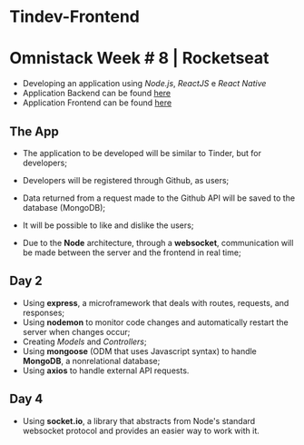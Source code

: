 # Tindev-Frontend

# Omnistack Week # 8 | Rocketseat
 - Developing an application using *Node.js*, *ReactJS* e *React Native*
 - Application Backend can be found <a href="https://github.com/gabrielsestrem/tindev-Backend-NodeJS">here</a>
 - Application Frontend can be found <a href="https://github.com/gabrielsestrem/tindev-Frontend-ReactJS">here</a>

## The App
 - The application to be developed will be similar to Tinder, but for developers;
 - Developers will be registered through Github, as users;
 - Data returned from a request made to the Github API will be saved to the database (MongoDB);
 - It will be possible to like and dislike the users;
 
 - Due to the **Node** architecture, through a **websocket**, communication will be made between the server and the frontend in real time;
 
## Day 2
 - Using **express**, a microframework that deals with routes, requests, and responses;
 - Using **nodemon** to monitor code changes and automatically restart the server when changes occur;
 - Creating *Models* and *Controllers*;
 - Using **mongoose** (ODM that uses Javascript syntax) to handle **MongoDB**, a nonrelational database;
 - Using **axios** to handle external API requests.

## Day 4
  - Using **socket.io**,  a library that abstracts from Node's standard websocket protocol and provides an easier way to work with it.